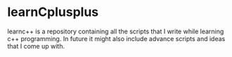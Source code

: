 # learnCplusplus
learnc++ is a repository containing all the scripts that I write while learning c++ programming. In future it might also include advance scripts and ideas that I come up with.
